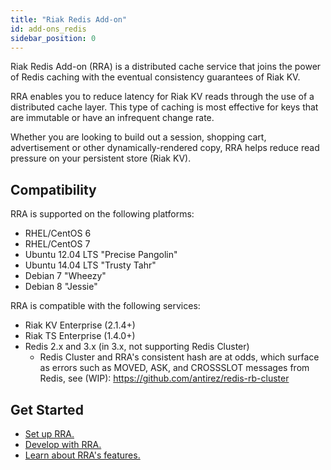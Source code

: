 ```yaml
---
title: "Riak Redis Add-on"
id: add-ons_redis
sidebar_position: 0
---
```


[addon redis develop]: ./developing-rra.md
[addon redis features]: ./redis-add-on-features.md
[addon redis setup]: set-up-rra/index.md
[ee]: http://basho.com/contact/

Riak Redis Add-on (RRA) is a distributed cache service that joins the power of Redis caching with the eventual consistency guarantees of Riak KV. 

RRA enables you to reduce latency for Riak KV reads through the use of a distributed cache layer. This type of caching is most effective for keys that are immutable or have an infrequent change rate.

Whether you are looking to build out a session, shopping cart, advertisement or other dynamically-rendered copy, RRA helps reduce read pressure on your persistent store (Riak KV).

## Compatibility

RRA is supported on the following platforms:

* RHEL/CentOS 6
* RHEL/CentOS 7
* Ubuntu 12.04 LTS "Precise Pangolin"
* Ubuntu 14.04 LTS "Trusty Tahr"
* Debian 7 "Wheezy"
* Debian 8 "Jessie"

RRA is compatible with the following services:

* Riak KV Enterprise (2.1.4+)
* Riak TS Enterprise (1.4.0+)
* Redis 2.x and 3.x (in 3.x, not supporting Redis Cluster)
  * Redis Cluster and RRA's consistent hash are at odds, which surface as errors
    such as MOVED, ASK, and CROSSSLOT messages from Redis, see (WIP):
    <https://github.com/antirez/redis-rb-cluster>

## Get Started

* [Set up RRA.][addon redis setup]
* [Develop with RRA.][addon redis develop]
* [Learn about RRA's features.][addon redis features]

